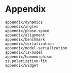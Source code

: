 # Appendix

```{toctree}
appendix/dynamics
appendix/angles
appendix/phase-space
appendix/alignment
appendix/benchmark
appendix/serialization
appendix/model-serialization
appendix/ls-model
appendix/homomorphism
zz.polarization-fit
appendix/widget
```

<!-- The polarization-fit notebook has prefix zz., because it has to be executed last -->
